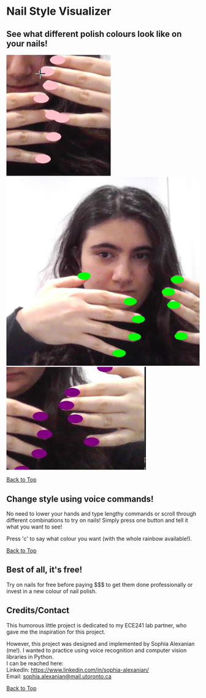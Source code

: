 # Nail Style Visualizer

## See what different polish colours look like on your nails!

![Sample pictures of combinations](assets/pink_nails.png)
![Sample pictures of combinations](assets/green_nails.png)
![Sample pictures of combinations](assets/purple_nails.png)

[Back to Top](#nail-style-visualizer)

## Change style using voice commands!

No need to lower your hands and type lengthy commands or scroll through different combinations to try on nails! Simply press one button and tell it what you want to see!

Press 'c' to say what colour you want (with the whole rainbow available!).

[Back to Top](#nail-style-visualizer)

## Best of all, it's free!

Try on nails for free before paying $$$ to get them done professionally or invest in a new colour of nail polish.

## Credits/Contact

This humorous little project is dedicated to my ECE241 lab partner, who gave me the inspiration for this project.

However, this project was designed and implemented by Sophia Alexanian (me!). I wanted to practice using voice recognition and computer vision libraries in Python.   
I can be reached here:  
LinkedIn: https://www.linkedin.com/in/sophia-alexanian/   
Email: sophia.alexanian@mail.utoronto.ca

[Back to Top](#nail-style-visualizer)


